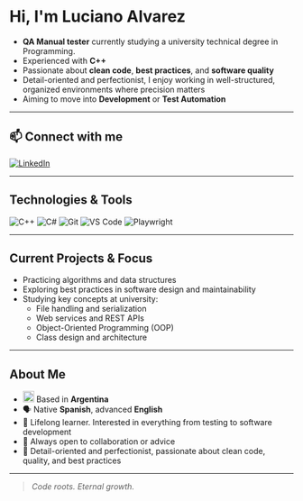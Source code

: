 # Hi, I'm Luciano Alvarez

- **QA Manual tester** currently studying a university technical degree in Programming.  
- Experienced with **C++**
- Passionate about **clean code**, **best practices**, and **software quality**  
- Detail-oriented and perfectionist, I enjoy working in well-structured, organized environments where precision matters  
- Aiming to move into **Development** or **Test Automation**

---

## 📫 Connect with me

[![LinkedIn](https://img.shields.io/badge/LinkedIn-blue?logo=linkedin&style=for-the-badge)](https://www.linkedin.com/in/lucianoa-dev/)

---

## Technologies & Tools

![C++](https://img.shields.io/badge/C%2B%2B-00599C?style=flat&logo=c%2B%2B&logoColor=white)
![C#](https://img.shields.io/badge/C%23-239120?style=flat&logo=c-sharp&logoColor=white)
![Git](https://img.shields.io/badge/Git-F05032?style=flat&logo=git&logoColor=white)
![VS Code](https://img.shields.io/badge/VS%20Code-007ACC?style=flat&logo=visual-studio-code&logoColor=white)
![Playwright](https://img.shields.io/badge/Playwright-20232A?style=flat&logo=playwright&logoColor=white)

---

## Current Projects & Focus

- Practicing algorithms and data structures  
- Exploring best practices in software design and maintainability  
- Studying key concepts at university:
  - File handling and serialization
  - Web services and REST APIs
  - Object-Oriented Programming (OOP)
  - Class design and architecture

---

## About Me

- <img src="https://upload.wikimedia.org/wikipedia/commons/1/1a/Flag_of_Argentina.svg" alt="Argentina" width="20"/> Based in **Argentina**  
- 🗣️ Native **Spanish**, advanced **English**  
- 🌱 Lifelong learner. Interested in everything from testing to software development  
- 💬 Always open to collaboration or advice  
- 🎯 Detail-oriented and perfectionist, passionate about clean code, quality, and best practices

---

> *Code roots. Eternal growth.*
